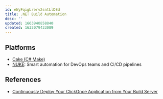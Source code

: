 ```yaml
---
id: eWyFqigLrerv2sntLlDEd
title: .NET Build Automation
desc: ''
updated: 1663940858840
created: 1632079433089
---
```


## Platforms

- [Cake (C# Make)](https://cakebuild.net/)
- [NUKE](https://nuke.build/): Smart automation for DevOps teams and CI/CD pipelines

## References

- [Continuously Deploy Your ClickOnce Application from Your Build Server](https://blog.danskingdom.com/continuously-deploy-your-clickonce-application-from-your-build-server/)
